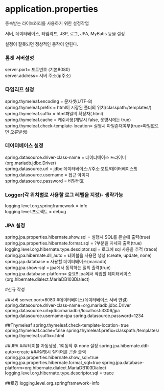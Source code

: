 # application.properties
종속받는 라이브러리를 사용하기 위한 설정작업

서버, 데이터베이스, 타임리프, JSP, 로그, JPA, MyBatis 등을 설정

설정이 잘못되면 정상적인 동작이 안된다.

### 톰캣 서버설정
server.port= 포트번호 (기본8080) <br>
server.address= 서버 주소(ip주소) <br>

### 타임리프 설정
spring.thymeleaf.encoding = 문자셋(UTF-8) <br>
spring.thymeleaf.prefix = html이 저장된 폴더의 위치(classpath:/templates/) <br>
spring.thymeleaf.suffix = html파일의 확장자(.html) <br>
spring.thymeleaf.cache = 캐쉬사용(개발시 false, 운영시에는 true) <br>
spring.thymeleaf.check-template-location= 실행시 파일존재여부(true=파일없으면 오류발생) <br>

### 데이터베이스 설정
spring.datasource.driver-class-name = 데이터베이스 드라이버(org.mariadb.jdbc.Driver) <br>
spring.datasource.url = jdbc:데이터베이스://주소:포트/데이터베이스명 <br>
spring.datasource.username = 접근 아이디 <br>
spring.datasource.password = 비밀번호 <br>

### Logger(각 위치별로 사용할 로그 레벨을 지정)- 생략가능
logging.level.org.springframework = info <br>
logging.level.프로젝트 = debug <br>

### JPA 설정
spring.jpa.properties.hibernate.show.sql = 실행시 SQL를 콘솔에 출력(true) <br>
spring.jpa.properties.hibernate.format.sql = ?부분을 자세히 출력(true) <br>
logging.level.org.hibernate.type.desciptor.sql = 로그에 sql 사용을 추적 (trace) <br>
spring.jpa.hibernate.dll_auto = 테이블을 사용전 생성 (create, update, none) <br>
spring.jap.database = 사용할 데이터베이스(mariadb) <br>
spring.jpa.show-sql = jpa에서 동작하는 질의 출력(true) <br>
spring.jpa.database-platform= 중요!! jpa에서 작업할 데이터베이스 (org.hibernate.dialect.MariaDB103Dialect) <br>


#신규  작성


##서버
server.port=8080
#데이터베이스(데이터베이스 서버 연결)
spring.datasource.driver-class-name=org.mariadb.jdbc.Driver
spring.datasource.url=jdbc:mariadb://localhost:3306/jpa
spring.datasource.username=jpa
spring.datasource.password=1234

##Thymeleaf
spring.thymeleaf.check-template-location=true
spring.thymeleaf.cache=false
spring.thymeleaf.prefix=classpath:/templates/
spring.thymeleaf.suffix=.html

##JPA
###테이블 자동생성, 1회동작 후  none 설정
spring.jpa.hibernate.ddl-auto=create
###실행시 질의어를 콘솔 출력
spring.jpa.properties.hibernate.show_sql=true
spring.jpa.properties.hibernate.format_sql=true
spring.jpa.database-platform=org.hibernate.dialect.MariaDB103Dialect
logging.level.org.hibernate.type.descriptor.sql = trace

##로깅
logging.level.org.springframework=info

